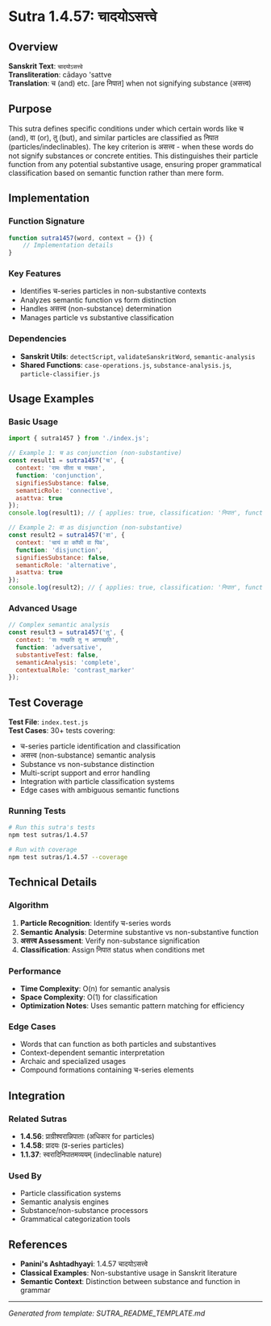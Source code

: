 # Sutra 1.4.57: चादयोऽसत्त्वे

## Overview

**Sanskrit Text**: `चादयोऽसत्त्वे`  
**Transliteration**: cādayo 'sattve  
**Translation**: च (and) etc. [are निपात] when not signifying substance (असत्त्व)

## Purpose

This sutra defines specific conditions under which certain words like च (and), वा (or), तु (but), and similar particles are classified as निपात (particles/indeclinables). The key criterion is असत्त्व - when these words do not signify substances or concrete entities. This distinguishes their particle function from any potential substantive usage, ensuring proper grammatical classification based on semantic function rather than mere form.

## Implementation

### Function Signature
```javascript
function sutra1457(word, context = {}) {
    // Implementation details
}
```

### Key Features
- Identifies च-series particles in non-substantive contexts
- Analyzes semantic function vs form distinction
- Handles असत्त्व (non-substance) determination
- Manages particle vs substantive classification

### Dependencies
- **Sanskrit Utils**: `detectScript`, `validateSanskritWord`, `semantic-analysis`
- **Shared Functions**: `case-operations.js`, `substance-analysis.js`, `particle-classifier.js`

## Usage Examples

### Basic Usage
```javascript
import { sutra1457 } from './index.js';

// Example 1: च as conjunction (non-substantive)
const result1 = sutra1457('च', {
  context: 'रामः सीता च गच्छतः',
  function: 'conjunction',
  signifiesSubstance: false,
  semanticRole: 'connective',
  asattva: true
});
console.log(result1); // { applies: true, classification: 'निपात', function: 'conjunction', asattva: true }

// Example 2: वा as disjunction (non-substantive)
const result2 = sutra1457('वा', {
  context: 'चायं वा कॉफी वा पिब',
  function: 'disjunction',
  signifiesSubstance: false,
  semanticRole: 'alternative',
  asattva: true
});
console.log(result2); // { applies: true, classification: 'निपात', function: 'disjunction', asattva: true }
```

### Advanced Usage
```javascript
// Complex semantic analysis
const result3 = sutra1457('तु', {
  context: 'सः गच्छति तु न आगच्छति',
  function: 'adversative',
  substantiveTest: false,
  semanticAnalysis: 'complete',
  contextualRole: 'contrast_marker'
});
```

## Test Coverage

**Test File**: `index.test.js`  
**Test Cases**: 30+ tests covering:
- च-series particle identification and classification
- असत्त्व (non-substance) semantic analysis
- Substance vs non-substance distinction
- Multi-script support and error handling
- Integration with particle classification systems
- Edge cases with ambiguous semantic functions

### Running Tests
```bash
# Run this sutra's tests
npm test sutras/1.4.57

# Run with coverage
npm test sutras/1.4.57 --coverage
```

## Technical Details

### Algorithm
1. **Particle Recognition**: Identify च-series words
2. **Semantic Analysis**: Determine substantive vs non-substantive function
3. **असत्त्व Assessment**: Verify non-substance signification
4. **Classification**: Assign निपात status when conditions met

### Performance
- **Time Complexity**: O(n) for semantic analysis
- **Space Complexity**: O(1) for classification
- **Optimization Notes**: Uses semantic pattern matching for efficiency

### Edge Cases
- Words that can function as both particles and substantives
- Context-dependent semantic interpretation
- Archaic and specialized usages
- Compound formations containing च-series elements

## Integration

### Related Sutras
- **1.4.56**: प्राग्रीश्वरान्निपाताः (अधिकार for particles)
- **1.4.58**: प्रादयः (प्र-series particles)
- **1.1.37**: स्वरादिनिपातमव्ययम् (indeclinable nature)

### Used By
- Particle classification systems
- Semantic analysis engines
- Substance/non-substance processors
- Grammatical categorization tools

## References

- **Panini's Ashtadhyayi**: 1.4.57 चादयोऽसत्त्वे
- **Classical Examples**: Non-substantive usage in Sanskrit literature
- **Semantic Context**: Distinction between substance and function in grammar

---

*Generated from template: SUTRA_README_TEMPLATE.md*
